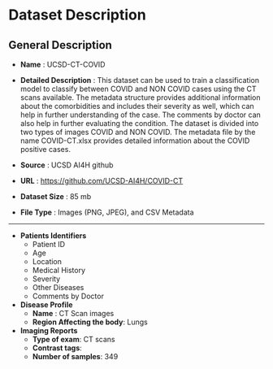 Dataset Description
===================
General Description
-------------------
* __Name__ : UCSD-CT-COVID
* __Detailed Description__ : This dataset can be used to train a classification model to classify between COVID and NON COVID cases using the CT scans available. The metadata structure provides additional information about the comorbidities and includes their severity as well, which can help in further understanding of the case. The comments by doctor can also help in further evaluating the condition.
  The dataset is divided into two types of images COVID and NON COVID. The metadata file by the name COVID-CT.xlsx provides detailed information about the COVID positive cases.

*	__Source__ : UCSD AI4H github
* __URL__ : https://github.com/UCSD-AI4H/COVID-CT
* __Dataset Size__ : 85 mb
* __File Type__ : Images (PNG, JPEG), and CSV
Metadata
--------
*	__Patients Identifiers__
    * Patient ID
    * Age
    * Location
    * Medical History
    * Severity
    * Other Diseases
    * Comments by Doctor
*	__Disease Profile__
    * __Name__ : CT Scan images
    * __Region Affecting the body__: Lungs
* __Imaging Reports__
    * __Type of exam__: CT scans
    *	__Contrast tags__: 
    *	__Number of samples__: 349
    
